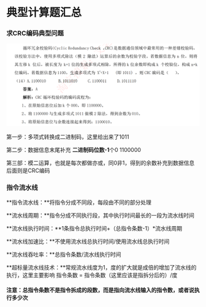 # 典型计算题汇总

### **求CRC编码典型问题**

![image-20210524091134365](imgs/21-05-22-01/image-20210524091134365.png)

第一步：多项式转换成二进制码，这里给出来了1011

第二步：数据信息末尾补充 **二进制码位数-1**个0 1100000

第三部：模二运算，也就是每次都做亦或，同0非1，得到的余数补充到数据信息后面则是CRC编码



### 指令流水线

**指令流水线：**将指令分成不同段，每段由不同的部分处理

**流水线周期：**指令分成不同执行段，其中执行时间最长的一段为流水线时间

**流水线执行时间：**1条指令总执行时间+（总指令条数-1）*流水线周期

**流水线加速比：**不使用流水线总执行时间/使用流水线总执行时间

**流水线吞吐率：**总指令条数/流水线执行时间

**超标量流水线技术：**常规流水线度为1，度的扩大就是成倍的增加了流水线的执行，这里主要影响 指令条数 = 指令条数（这里应该是指拆分后的）/度

#### 注意：总指令条数不是指令拆成的段数，而是指向流水线输入的指令数，或者说执行多少次

